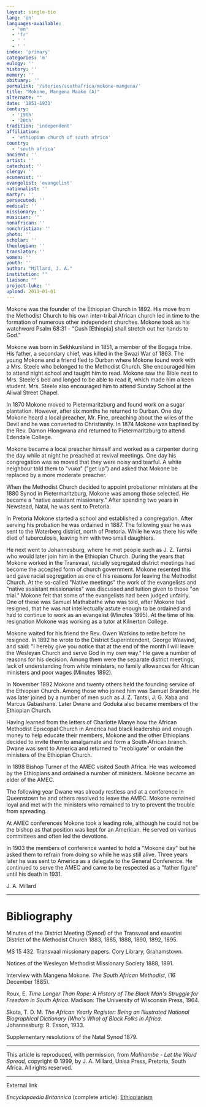 ```yaml
---
layout: single-bio
lang: 'en'
languages-available:
  - 'en'
  - 'fr'
  - ' '
  - ' '
index: 'primary'
categories: 'm'
eulogy: ''
history: ''
memory: ''
obituary: ''
permalink: '/stories/southafrica/mokone-mangena/'
title: "Mokone, Mangena Maake (A)"
alternate: ""
date: '1851-1931'
century:
  - '19th'
  - '20th'
tradition: 'independent'
affiliation:
  - 'ethiopian church of south africa'
country:
  - 'south africa'
ancient: ''
artist: ''
catechist: ''
clergy: ''
ecumenist: ''
evangelist: 'evangelist'
nationalist: ''
martyr: ''
persecuted: ''
medical: ''
missionary: ''
musician: ''
nonafrican: ''
nonchristian: ''
photo: ''
scholar: ''
theologian: ''
translator: ''
women: ''
youth: ''
author: "Millard, J. A."
institution: ""
liaison: ""
project-luke: ''
upload: 2011-01-01
---
```




Mokone was the founder of the Ethiopian Church in 1892. His move from the Methodist Church to his own inter-tribal African church led in time to the formation of numerous other independent churches. Mokone took as his watchword Psalm 68:31 - "Cush [Ethiopia] shall stretch out her hands to God."

Mokone was born in Sekhkuniland in 1851, a member of the Bogaga tribe. His father, a secondary chief, was killed in the Swazi War of 1863. The young Mokone and a friend fled to Durban where Mokone found work with a Mrs. Steele who belonged to the Methodist Church. She encouraged him to attend night school and taught him to read. Mokone saw the Bible next to Mrs. Steele's bed and longed to be able to read it, which made him a keen student. Mrs. Steele also encouraged him to attend Sunday School at the Aliwal Street Chapel.

In 1870 Mokone moved to Pietermaritzburg and found work on a sugar plantation. However, after six months he returned to Durban. One day Mokone heard a local preacher, Mr. Fine, preaching about the wiles of the Devil and he was converted to Christianity. In 1874 Mokone was baptised by the Rev. Damon Hlongwana and returned to Pietermaritzburg to attend Edendale College.

Mokone became a local preacher himself and worked as a carpenter during the day while at night he preached at revival meetings. One day his congregation was so moved that they were noisy and tearful. A white neighbour told them to "*vuka*" ("get up") and asked that Mokone be replaced by a more moderate preacher.

When the Methodist Church decided to appoint probationer ministers at the 1880 Synod in Pietermaritzburg, Mokone was among those selected. He became a "native assistant missionary." After spending two years in Newstead, Natal, he was sent to Pretoria.

In Pretoria Mokone started a school and established a congregation. After serving his probation he was ordained in 1887. The following year he was sent to the Waterberg district, north of Pretoria. While he was there his wife died of tuberculosis, leaving him with two small daughters.

He next went to Johannesburg, where he met people such as J. Z. Tantsi who would later join him in the Ethiopian Church. During the years that Mokone worked in the Transvaal, racially segregated district meetings had become the accepted form of church government. Mokone resented this and gave racial segregation as one of his reasons for leaving the Methodist Church. At the so-called "Native meetings" the work of the evangelists and "native assistant missionaries" was discussed and tuition given to those "on trial." Mokone felt that some of the evangelists had been judged unfairly. One of these was Samuel Mathabathe who was told, after Mokone had resigned, that he was not intellectually astute enough to be ordained and had to continue to work as an evangelist (Minutes 1895). At the time of his resignation Mokone was working as a tutor at Kilnerton College.

Mokone waited for his friend the Rev. Owen Watkins to retire before he resigned. In 1892 he wrote to the District Superintendent, George Weavind, and said: "I hereby give you notice that at the end of the month I will leave the Wesleyan Church and serve God in my own way." He gave a number of reasons for his decision. Among them were the separate district meetings, lack of understanding from white ministers, no family allowances for African ministers and poor wages (Minutes 1892).

In November 1892 Mokone and twenty others held the founding service of the Ethiopian Church. Among those who joined him was Samuel Brander. He was later joined by a number of men such as J. Z. Tantsi, J. G. Xaba and Marcus Gabashane. Later Dwane and Goduka also became members of the Ethiopian Church.

Having learned from the letters of Charlotte Manye how the African Methodist Episcopal Church in America had black leadership and enough money to help educate their members, Mokone and the other Ethiopians decided to invite them to amalgamate and form a South African branch. Dwane was sent to America and returned to "reobligate" or ordain the ministers of the Ethiopian Church.

In 1898 Bishop Turner of the AMEC visited South Africa. He was welcomed by the Ethiopians and ordained a number of ministers. Mokone became an elder of the AMEC.

The following year Dwane was already restless and at a conference in Queenstown he and others resolved to leave the AMEC. Mokone remained loyal and met with the ministers who remained to try to prevent the trouble from spreading.

At AMEC conferences Mokone took a leading role, although he could not be the bishop as that position was kept for an American. He served on various committees and often led the devotions.

In 1903 the members of conference wanted to hold a "Mokone day" but he asked them to refrain from doing so while he was still alive. Three years later he was sent to America as a delegate to the General Conference. He continued to serve the AMEC and came to be respected as a "father figure" until his death in 1931.

J. A. Millard

---

# Bibliography

Minutes of the District Meeting (Synod) of the Transvaal and eswatini District of the Methodist Church 1883, 1885, 1888, 1890, 1892, 1895.

MS 15 432.  Transvaal missionary papers. Cory Library, Grahamstown.

Notices of the Wesleyan Methodist Missionary Society 1888, 1891.

Interview with Mangena Mokone.  *The South African Methodist*, (16 December 1885).

Roux, E. *Time Longer Than Rope: A History of The Black Man's Struggle for Freedom in South Africa.* Madison: The University of Wisconsin Press, 1964.

Skota, T. D. M.  *The African Yearly Register: Being an Illustrated National Biographical Dictionary (Who's  Who) of Black Folks in Africa.* Johannesburg: R. Esson, 1933.

Supplementary resolutions of the Natal Synod 1879.

---

This article is reproduced, with permission, from *Malihambe - Let the Word Spread,* copyright &copy; 1999, by J. A. Millard, Unisa Press, Pretoria, South Africa.  All rights reserved.

---

External link

*Encyclopaedia Britannica*  (complete article):  [Ethiopianism](http://www.britannica.com/eb/article-9033133/Ethiopianism)
